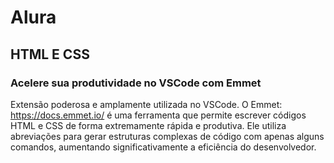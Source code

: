 # Alura
## HTML E CSS
### Acelere sua produtividade no VSCode com Emmet
Extensão poderosa e amplamente utilizada no VSCode. O Emmet: https://docs.emmet.io/ é uma ferramenta que permite escrever códigos HTML e CSS de forma extremamente rápida e produtiva. Ele utiliza abreviações para gerar estruturas complexas de código com apenas alguns comandos, aumentando significativamente a eficiência do desenvolvedor.
